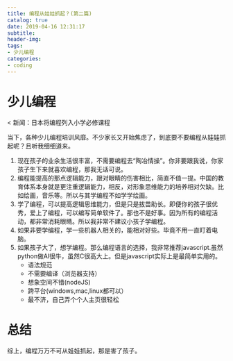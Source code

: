 ```yaml
---
title: 编程从娃娃抓起？(第二篇) 
catalog: true
date: 2019-04-16 12:31:17
subtitle:
header-img:
tags:
- 少儿编程
categories:
- coding
---
```

# 少儿编程
< 新闻：日本将编程列入小学必修课程

当下，各种少儿编程培训风靡。不少家长又开始焦虑了，到底要不要编程从娃娃抓起呢？且听我细细道来。
1. 现在孩子的业余生活很丰富，不需要编程去“陶冶情操”。你非要跟我说，你家孩子生下来就喜欢编程，那我无话可说。
2. 编程能提高的那点逻辑能力，跟对眼睛的伤害相比，简直不值一提。中国的教育体系本身就是更注重逻辑能力，相反，对形象思维能力的培养相对欠缺。比如绘画，音乐等。所以与其学编程不如学学绘画。
3. 学了编程，可以提高逻辑思维能力，但是只是拔苗助长。即便你的孩子很优秀，爱上了编程，可以编写简单软件了。那也不是好事。因为所有的编程活动，都非常消耗眼睛。所以我非常不建议小孩子学编程。
4. 如果非要学编程，学一些机器人相关的，能相对好些。毕竟不用一直盯着电脑。
5. 如果孩子大了，想学编程。那么编程语言的选择，我非常推荐javascript.虽然python做AI很牛，虽然C很高大上。但是javascript实际上是最简单实用的。
    - 语法规范
    - 不需要编译（浏览器支持）
    - 想象空间不错(nodeJS)
    - 跨平台(windows,mac,linux都可以）
    - 最不济，自己弄个个人主页很轻松
	    
# 总结  
综上，编程万万不可从娃娃抓起，那是害了孩子。

